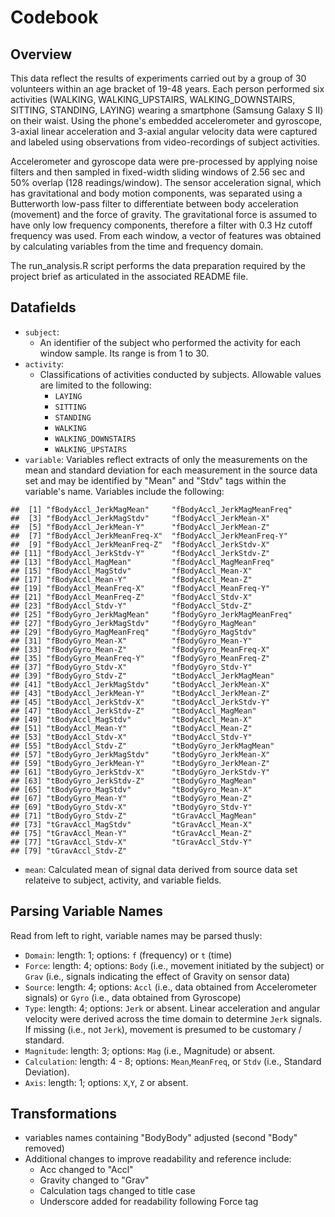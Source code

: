 Codebook
================

Overview
--------

This data reflect the results of experiments carried out by a group of 30 volunteers within an age bracket of 19-48 years. Each person performed six activities (WALKING, WALKING\_UPSTAIRS, WALKING\_DOWNSTAIRS, SITTING, STANDING, LAYING) wearing a smartphone (Samsung Galaxy S II) on their waist. Using the phone's embedded accelerometer and gyroscope, 3-axial linear acceleration and 3-axial angular velocity data were captured and labeled using observations from video-recordings of subject activities.

Accelerometer and gyroscope data were pre-processed by applying noise filters and then sampled in fixed-width sliding windows of 2.56 sec and 50% overlap (128 readings/window). The sensor acceleration signal, which has gravitational and body motion components, was separated using a Butterworth low-pass filter to differentiate between body acceleration (movement) and the force of gravity. The gravitational force is assumed to have only low frequency components, therefore a filter with 0.3 Hz cutoff frequency was used. From each window, a vector of features was obtained by calculating variables from the time and frequency domain.

The run\_analysis.R script performs the data preparation required by the project brief as articulated in the associated README file.

Datafields
----------

-   `subject`:
    -   An identifier of the subject who performed the activity for each window sample. Its range is from 1 to 30.
-   `activity`:
    -   Classifications of activities conducted by subjects. Allowable values are limited to the following:
        -   `LAYING`
        -   `SITTING`
        -   `STANDING`
        -   `WALKING`
        -   `WALKING_DOWNSTAIRS`
        -   `WALKING_UPSTAIRS`
-   `variable`: Variables reflect extracts of only the measurements on the mean and standard deviation for each measurement in the source data set and may be identified by "Mean" and "Stdv" tags within the variable's name. Variables include the following:

<!-- -->

    ##  [1] "fBodyAccl_JerkMagMean"     "fBodyAccl_JerkMagMeanFreq"
    ##  [3] "fBodyAccl_JerkMagStdv"     "fBodyAccl_JerkMean-X"     
    ##  [5] "fBodyAccl_JerkMean-Y"      "fBodyAccl_JerkMean-Z"     
    ##  [7] "fBodyAccl_JerkMeanFreq-X"  "fBodyAccl_JerkMeanFreq-Y" 
    ##  [9] "fBodyAccl_JerkMeanFreq-Z"  "fBodyAccl_JerkStdv-X"     
    ## [11] "fBodyAccl_JerkStdv-Y"      "fBodyAccl_JerkStdv-Z"     
    ## [13] "fBodyAccl_MagMean"         "fBodyAccl_MagMeanFreq"    
    ## [15] "fBodyAccl_MagStdv"         "fBodyAccl_Mean-X"         
    ## [17] "fBodyAccl_Mean-Y"          "fBodyAccl_Mean-Z"         
    ## [19] "fBodyAccl_MeanFreq-X"      "fBodyAccl_MeanFreq-Y"     
    ## [21] "fBodyAccl_MeanFreq-Z"      "fBodyAccl_Stdv-X"         
    ## [23] "fBodyAccl_Stdv-Y"          "fBodyAccl_Stdv-Z"         
    ## [25] "fBodyGyro_JerkMagMean"     "fBodyGyro_JerkMagMeanFreq"
    ## [27] "fBodyGyro_JerkMagStdv"     "fBodyGyro_MagMean"        
    ## [29] "fBodyGyro_MagMeanFreq"     "fBodyGyro_MagStdv"        
    ## [31] "fBodyGyro_Mean-X"          "fBodyGyro_Mean-Y"         
    ## [33] "fBodyGyro_Mean-Z"          "fBodyGyro_MeanFreq-X"     
    ## [35] "fBodyGyro_MeanFreq-Y"      "fBodyGyro_MeanFreq-Z"     
    ## [37] "fBodyGyro_Stdv-X"          "fBodyGyro_Stdv-Y"         
    ## [39] "fBodyGyro_Stdv-Z"          "tBodyAccl_JerkMagMean"    
    ## [41] "tBodyAccl_JerkMagStdv"     "tBodyAccl_JerkMean-X"     
    ## [43] "tBodyAccl_JerkMean-Y"      "tBodyAccl_JerkMean-Z"     
    ## [45] "tBodyAccl_JerkStdv-X"      "tBodyAccl_JerkStdv-Y"     
    ## [47] "tBodyAccl_JerkStdv-Z"      "tBodyAccl_MagMean"        
    ## [49] "tBodyAccl_MagStdv"         "tBodyAccl_Mean-X"         
    ## [51] "tBodyAccl_Mean-Y"          "tBodyAccl_Mean-Z"         
    ## [53] "tBodyAccl_Stdv-X"          "tBodyAccl_Stdv-Y"         
    ## [55] "tBodyAccl_Stdv-Z"          "tBodyGyro_JerkMagMean"    
    ## [57] "tBodyGyro_JerkMagStdv"     "tBodyGyro_JerkMean-X"     
    ## [59] "tBodyGyro_JerkMean-Y"      "tBodyGyro_JerkMean-Z"     
    ## [61] "tBodyGyro_JerkStdv-X"      "tBodyGyro_JerkStdv-Y"     
    ## [63] "tBodyGyro_JerkStdv-Z"      "tBodyGyro_MagMean"        
    ## [65] "tBodyGyro_MagStdv"         "tBodyGyro_Mean-X"         
    ## [67] "tBodyGyro_Mean-Y"          "tBodyGyro_Mean-Z"         
    ## [69] "tBodyGyro_Stdv-X"          "tBodyGyro_Stdv-Y"         
    ## [71] "tBodyGyro_Stdv-Z"          "tGravAccl_MagMean"        
    ## [73] "tGravAccl_MagStdv"         "tGravAccl_Mean-X"         
    ## [75] "tGravAccl_Mean-Y"          "tGravAccl_Mean-Z"         
    ## [77] "tGravAccl_Stdv-X"          "tGravAccl_Stdv-Y"         
    ## [79] "tGravAccl_Stdv-Z"

-   `mean`: Calculated mean of signal data derived from source data set relateive to subject, activity, and variable fields.

Parsing Variable Names
----------------------

Read from left to right, variable names may be parsed thusly:

-   `Domain`: length: 1; options: `f` (frequency) or `t` (time)
-   `Force`: length: 4; options: `Body` (i.e., movement initiated by the subject) or `Grav` (i.e., signals indicating the effect of Gravity on sensor data)
-   `Source`: length: 4; options: `Accl` (i.e., data obtained from Accelerometer signals) or `Gyro` (i.e., data obtained from Gyroscope)
-   `Type`: length: 4; options: `Jerk` or absent. Linear acceleration and angular velocity were derived across the time domain to determine `Jerk` signals. If missing (i.e., not `Jerk`), movement is presumed to be customary / standard.
-   `Magnitude`: length: 3; options: `Mag` (i.e., Magnitude) or absent.
-   `Calculation`: length: 4 - 8; options: `Mean`,`MeanFreq`, or `Stdv` (i.e., Standard Deviation).
-   `Axis`: length: 1; options: `X`,`Y`, `Z` or absent.

Transformations
---------------

-   variables names containing "BodyBody" adjusted (second "Body" removed)
-   Additional changes to improve readability and reference include:
    -   Acc changed to "Accl"
    -   Gravity changed to "Grav"
    -   Calculation tags changed to title case
    -   Underscore added for readability following Force tag
